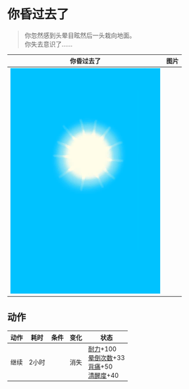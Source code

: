 # 你昏过去了  
> 你忽然感到头晕目眩然后一头栽向地面。<br>你失去意识了……  
  
  你昏过去了  |   图片   
 ----  |  ----:   
   |  ![](Sprite/WeatherClear_Full.png)   
  
## 动作  
动作  |  耗时  |  条件  |  变化  |  状态  
----  |  ----  |  ----  |  ----  |  ----  
继续<br>  |  2小时  |    |  消失  |  [耐力](Stamina.md)+100<br>[晕倒次数](FaintCounter.md)+33<br>[背痛](BackPain.md)+50<br>[清醒度](Wakefulness.md)+40  
